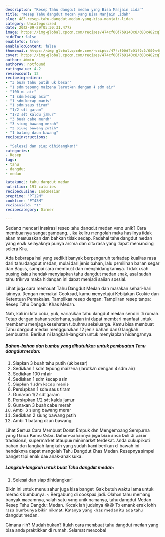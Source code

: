 ```yaml
---
description: "Resep Tahu dangdut medan yang Bisa Manjain Lidah"
title: "Resep Tahu dangdut medan yang Bisa Manjain Lidah"
slug: 487-resep-tahu-dangdut-medan-yang-bisa-manjain-lidah
category: Uncategorized
date: 2022-09-29T05:30:31.477Z
image: https://img-global.cpcdn.com/recipes/474cf00d7b9140c8/680x482cq70/tahu-dangdut-medan-foto-resep-utama.jpg
hideToc: false
enableToc: true
enableTocContent: false
thumbnail: https://img-global.cpcdn.com/recipes/474cf00d7b9140c8/680x482cq70/tahu-dangdut-medan-foto-resep-utama.jpg
cover: https://img-global.cpcdn.com/recipes/474cf00d7b9140c8/680x482cq70/tahu-dangdut-medan-foto-resep-utama.jpg
author: Admin
authorAv: notfound
ratingvalue: 4.2
reviewcount: 12
recipeingredient:
- "3 buah tahu putih uk besar"
- "1 sdm tepung maizena larutkan dengan 4 sdm air"
- "100 ml air"
- "1 sdm kecap asin"
- "1 sdm kecap manis"
- "1 sdm saus tiram"
- "1/2 sdt garam"
- "1/2 sdt kaldu jamur"
- "3 buah cabe merah"
- "3 siung bawang merah"
- "2 siung bawang putih"
- "1 batang daun bawang"
recipeinstructions:

- "Selesai dan siap dihidangkan!"
categories:
- Resep
tags:
- tahu
- dangdut
- medan

katakunci: tahu dangdut medan 
nutrition: 191 calories
recipecuisine: Indonesian
preptime: "PT12M"
cooktime: "PT43M"
recipeyield: "1"
recipecategory: Dinner

---
```





Sedang mencari inspirasi resep tahu dangdut medan yang unik? Cara membuatnya sangat gampang. Jika keliru mengolah maka hasilnya tidak akan memuaskan dan bahkan tidak sedap. Padahal tahu dangdut medan yang enak selayaknya punya aroma dan cita rasa yang dapat memancing selera Kita.





Ada beberapa hal yang sedikit banyak berpengaruh terhadap kualitas rasa dari tahu dangdut medan, mulai dari jenis bahan, lalu pemilihan bahan segar dan Bagus, sampai cara membuat dan menghidangkannya. Tidak usah pusing kalau hendak menyiapkan tahu dangdut medan enak,      asal sudah tahu triknya maka hidangan ini dapat menjadi sajian spesial.














Lihat juga cara membuat Tahu Dangdut Medan dan masakan sehari-hari lainnya. Dengan memakai Cookpad, kamu menyetujui Kebijakan Cookie dan Ketentuan Pemakaian. Tampilkan resep dengan: Tampilkan resep tanpa: Resep Tahu Dangdut Khas Medan.






Nah, kali ini kita coba, yuk, variasikan tahu dangdut medan sendiri di rumah. Tetap dengan bahan sederhana, sajian ini dapat memberi manfaat untuk membantu menjaga kesehatan tubuhmu sekeluarga. Kamu bisa membuat Tahu dangdut medan menggunakan 12 jenis bahan dan 0 langkah pembuatan. Berikut ini langkah-langkah untuk menyiapkan hidangannya.

<!--inarticleads1-->

##### Bahan-bahan dan bumbu yang dibutuhkan untuk pembuatan Tahu dangdut medan:

1. Siapkan 3 buah tahu putih (uk besar)
1. Sediakan 1 sdm tepung maizena (larutkan dengan 4 sdm air)
1. Sediakan 100 ml air
1. Sediakan 1 sdm kecap asin
1. Siapkan 1 sdm kecap manis
1. Persiapkan 1 sdm saus tiram
1. Gunakan 1/2 sdt garam
1. Persiapkan 1/2 sdt kaldu jamur
1. Gunakan 3 buah cabe merah
1. Ambil 3 siung bawang merah
1. Sediakan 2 siung bawang putih
1. Ambil 1 batang daun bawang


Lihat Semua Cara Membuat Donat Empuk dan Mengembang Sempurna yang Harus Kamu Coba. Bahan-bahannya juga bisa anda beli di pasar tradisional, supermarket ataupun minimarket terdekat. Anda cukup ikuti bahan dan langkah-langkah yang sudah kami berikan di bawah ini hendaknya dapat mengolah Tahu Dangdut Khas Medan. Resepnya simpel banget tapi enak dan anak-anak suka. 

<!--inarticleads2-->

##### Langkah-langkah untuk buat Tahu dangdut medan:


1. Selesai dan siap dihidangkan!

Bikin ini untuk menu sahur juga bisa banget. Gak butuh waktu lama untuk meracik bumbunya. ~ Bergabung di cookpad jadi. Olahan tahu memang banyak macamnya, salah satu yang unik namanya, tahu dangdut Medan Resep Tahu Dangdut Medan. Kocak lah judulnya 😂😆 Tp emank enak lohh rasa bumbunya bikin nikmat. Katanya yang khas medan itu ada tahu dangdut medan. 

Gimana nih? Mudah bukan? Itulah cara membuat tahu dangdut medan yang bisa anda praktikkan di rumah. Selamat mencoba!
